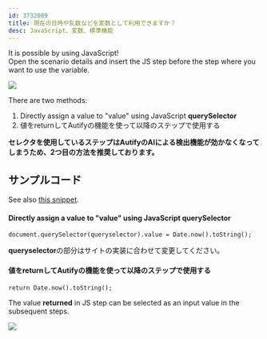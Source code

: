 ```yaml
---
id: 3732009
title: 現在の日時や乱数などを変数として利用できますか？
desc: JavaScript、変数、標準機能
---
```


It is possible by using JavaScript! <br>Open the scenario details and insert the JS step before the step where you want to use the variable.

![](https://downloads.intercomcdn.com/i/o/186692887/95d006e6019451254152571c/_2019-09-25_2.01.22+%284%29.png)

There are two methods:

1. Directly assign a value to "value" using JavaScript **querySelector**
2. 値をreturnしてAutifyの機能を使って以降のステップで使用する

**セレクタを使用しているステップはAutifyのAIによる検出機能が効かなくなってしまうため、2つ目の方法を推奨しております。<br>**

## サンプルコード

See also [this snippet](https://github.com/autifyhq/autify-javascript-snippets/blob/master/snippets/generate-random-value.js).

#### Directly assign a value to "value" using JavaScript querySelector

```
document.querySelector(queryselector).value = Date.now().toString();
```

**queryselector**の部分はサイトの実装に合わせて変更してください。<br>

#### 値をreturnしてAutifyの機能を使って以降のステップで使用する

```
return Date.now().toString();
```

The value **returned** in JS step can be selected as an input value in the subsequent steps.

![](https://downloads.intercomcdn.com/i/o/186693915/b7bc84498fd6e92c680b4c5b/%E3%82%B9%E3%82%AF%E3%83%AA%E3%83%BC%E3%83%B3%E3%82%B7%E3%83%A7%E3%83%83%E3%83%88+2020-02-21+18.18.13.png)

